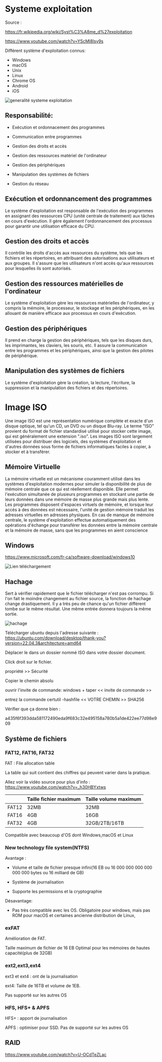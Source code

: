 # Systeme exploitation
Source : 

https://fr.wikipedia.org/wiki/Syst%C3%A8me_d%27exploitation

https://www.youtube.com/watch?v=YScMI8lsy9s


Différent système d'exploitation connus:

- Windows
- macOS
- Unix
- Linux
- Chrome OS
- Android
- iOS

![generalité systeme exploitation](images/SE1.png)


Responsabilité:
- 
- Exécution et ordonnacement des programmes

- Communication entre programmes

- Gestion des droits et accès

- Gestion des ressources matériel de l'ordinateur

- Gestion des périphériques

- Manipulation des systèmes de fichiers

- Gestion du réseau

## Exécution et ordonnancement des programmes
Le système d'exploitation est responsable de l'exécution des programmes en assignant des ressources CPU (unité centrale de traitement) aux tâches en cours d'exécution. Il gère également l'ordonnancement des processus pour garantir une utilisation efficace du CPU.

## Gestion des droits et accès
Il contrôle les droits d'accès aux ressources du système, tels que les fichiers et les répertoires, en attribuant des autorisations aux utilisateurs et aux groupes. Il s'assure que les utilisateurs n'ont accès qu'aux ressources pour lesquelles ils sont autorisés.

## Gestion des ressources matérielles de l'ordinateur
Le système d'exploitation gère les ressources matérielles de l'ordinateur, y compris la mémoire, le processeur, le stockage et les périphériques, en les allouant de manière efficace aux processus en cours d'exécution.

## Gestion des périphériques
Il prend en charge la gestion des périphériques, tels que les disques durs, les imprimantes, les claviers, les souris, etc. Il assure la communication entre les programmes et les périphériques, ainsi que la gestion des pilotes de périphérique.

## Manipulation des systèmes de fichiers
Le système d'exploitation gère la création, la lecture, l'écriture, la suppression et la manipulation des fichiers et des répertoires. 

# Image ISO

Une image ISO est une représentation numérique complète et exacte d'un disque optique, tel qu'un CD, un DVD ou un disque Blu-ray. Le terme "ISO" provient du format de fichier standardisé utilisé pour stocker cette image, qui est généralement une extension ".iso". Les images ISO sont largement utilisées pour distribuer des logiciels, des systèmes d'exploitation et d'autres données sous forme de fichiers informatiques faciles à copier, à stocker et à transférer.

## Mémoire Virtuelle

La mémoire virtuelle est un mécanisme couramment utilisé dans les systèmes d'exploitation modernes pour simuler la disponibilité de plus de mémoire centrale que ce qui est réellement disponible. Elle permet l'exécution simultanée de plusieurs programmes en stockant une partie de leurs données dans une mémoire de masse plus grande mais plus lente. Les programmes disposent d'espaces virtuels de mémoire, et lorsque leur accès à des données est nécessaire, l'unité de gestion mémoire traduit les adresses virtuelles en adresses physiques. En cas de manque de mémoire centrale, le système d'exploitation effectue automatiquement des opérations d'échange pour transférer les données entre la mémoire centrale et la mémoire de masse, sans que les programmes en aient conscience

## Windows
https://www.microsoft.com/fr-ca/software-download/windows10

![Lien téléchargement](images/isoWindows1.PNG)

## Hachage

Sert à vérifier rapidement que le fichier télécharger n'est pas corrompu. Si l'on fait le moindre changement au fichier source, la fonction de hachage change drastiquement. Il y a très peu de chance qu'un fichier différent tombe sur le même résultat. Une même entrée donnera toujours la même sortie.

![hachage](images/hashage.png)

Télécharger ubuntu depuis l'adresse suivante : https://ubuntu.com/download/desktop/thank-you?version=22.04.3&architecture=amd64


Déplacer le dans un dossier nommé ISO dans votre dossier document.

Click droit sur le fichier.

propriété >> Sécurité

Copier le chemin absolu

ouvrir l'invite de commande:
windows + taper << invite de commande >>

entrez la commande certutil -hashfile << VOTRE CHEMIN >> SHA256

Vérifier que ça donne bien :


a435f6f393dda581172490eda9f683c32e495158a780b5a1de422ee77d98e909 



## Système de fichiers

### FAT12, FAT16, FAT32

FAT : File allocation table


La table qui suit contient des chiffres qui peuvent varier dans la pratique. 

Allez voir la vidéo source pour plus d'info : https://www.youtube.com/watch?v=_h30HBYxtws

| |Taille fichier maximum|Taille volume maximum|
|---|---|---|
|FAT12|32MB|32MB|
|FAT16|4GB|16GB|
|FAT32|4GB|32GB/2TB/16TB|

Compatible avec beaucoup d'OS dont Windows,macOS et Linux


### New technology file system(NTFS)

Avantage : 
- Volume et taille de fichier presque infini(16 EB ou 16 000 000 000 000 000 000 bytes ou  16 milliard de GB)

- Système de journalisation

- Supporte les permissions et la cryptographie

Désavantage: 
- Pas très compatible avec les OS. Obligatoire pour windows, mais pas ROM pour macOS et certaines ancienne distribution de Linux,

### exFAT

Amélioration de FAT.

Taille maximum de fichier de 16 EB
Optimal pour les mémoires de hautes capacité(plus de 32GB)

### ext2,ext3,ext4

ext3 et ext4 : ont de la journalisation

ext4: Taille de 16TB et volume de 1EB.

Pas supporté sur les autres OS

### HFS, HFS+ & APFS

HFS+ : apport de journalisation

APFS : optimiser pour SSD.
Pas de supporté sur les autres OS


## RAID
https://www.youtube.com/watch?v=U-OCdTeZLac



